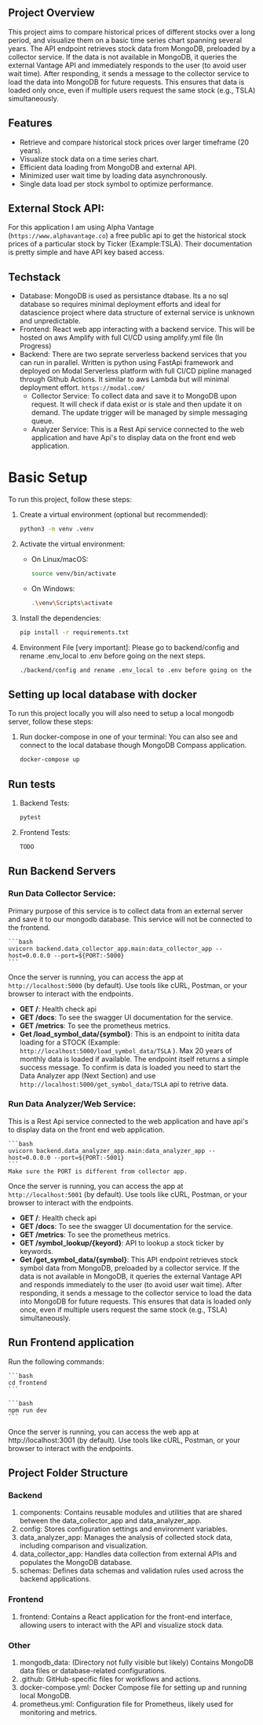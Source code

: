## Project Overview
This project aims to compare historical prices of different stocks over a long period, and visualize them on a basic time series chart spanning several years. The API endpoint retrieves stock data from MongoDB, preloaded by a collector service. If the data is not available in MongoDB, it queries the external Vantage API and immediately responds to the user (to avoid user wait time). After responding, it sends a message to the collector service to load the data into MongoDB for future requests. This ensures that data is loaded only once, even if multiple users request the same stock (e.g., TSLA) simultaneously.

## Features
- Retrieve and compare historical stock prices over larger timeframe (20 years).
- Visualize stock data on a time series chart.
- Efficient data loading from MongoDB and external API.
- Minimized user wait time by loading data asynchronously.
- Single data load per stock symbol to optimize performance.

## External Stock API:
For this application I am using Alpha Vantage (`https://www.alphavantage.co`) a free public api to get the historical stock prices of a particular stock by Ticker (Example:TSLA). Their documentation is pretty simple and have API key based access.

## Techstack
- Database: MongoDB is used as persistance dtabase. Its a no sql database so requires minimal deployment efforts and ideal for datascience project where data structure of external service is unknown and unpredictable.
- Frontend: React web app interacting with a backend service. This will be hosted on aws Amplify with full CI/CD using amplify.yml file (In Progress)
- Backend: There are two seprate serverless backend services that you can run in parallel. Written is python using FastApi framework and deployed on Modal Serverless platform with full CI/CD pipline managed through Github Actions. It similar to aws Lambda but will minimal deployment effort. `https://modal.com/`
  - Collector Service: To collect data and save it to MongoDB upon request. It will check if data exist or is stale and then update it on demand. The update trigger will be managed by simple messaging queue. 
  - Analyzer Service: This is a Rest Api service connected to the web application and have Api's to display data on the front end web application.



# Basic Setup

To run this project, follow these steps:

1. Create a virtual environment (optional but recommended):

    ```bash
    python3 -m venv .venv
    ```

2. Activate the virtual environment:

    - On Linux/macOS:

        ```bash
        source venv/bin/activate
        ```

    - On Windows:

        ```bash
        .\venv\Scripts\activate
        ```

3. Install the dependencies:

    ```bash
    pip install -r requirements.txt
    ```

4. Environment File [very important]: Please go to backend/config and rename .env_local to .env before going on the next steps.

    ```bash
    ./backend/config and rename .env_local to .env before going on the next steps.
    ```


## Setting up local database with docker

To run this project locally you will also need to setup a local mongodb server, follow these steps:

1. Run docker-compose in one of your terminal: You can also see and connect to the local database though MongoDB Compass application.

    ```bash
    docker-compose up
    ```



## Run tests

1. Backend Tests:

    ```bash
    pytest
    ```

2. Frontend Tests:

    ```bash
    TODO
    ```


## Run Backend Servers


### Run Data Collector Service: 

Primary purpose of this service is to collect data from an external server and save it to our mongodb database. This service will not be connected to the frontend.

    ```bash
    uvicorn backend.data_collector_app.main:data_collector_app --host=0.0.0.0 --port=${PORT:-5000}
    ```
Once the server is running, you can access the app at `http://localhost:5000` (by default). Use tools like cURL, Postman, or your browser to interact with the endpoints.

- **GET /**: Health check api
- **GET /docs**: To see the swagger UI documentation for the service.
- **GET /metrics**: To see the prometheus metrics.
- **Get /load_symbol_data/{symbol}**: This is an endpoint to initita data loading for a STOCK (Example: `http://localhost:5000/load_symbol_data/TSLA` ). Max 20 years of monthly data is loaded if available. The endpoint itself returns a simple success message. To confirm is data is loaded you need to start the Data Analyzer app (Next Section) and use `http://localhost:5000/get_symbol_data/TSLA` api to retrive data.

### Run Data Analyzer/Web Service: 

This is a Rest Api service connected to the web application and have api's to display data on the front end web application.

    ```bash
    uvicorn backend.data_analyzer_app.main:data_analyzer_app --host=0.0.0.0 --port=${PORT:-5001}
    ```
    Make sure the PORT is different from collector app.
   
   Once the server is running, you can access the app at `http://localhost:5001` (by default). Use tools like cURL, Postman, or your browser to interact with the endpoints.

- **GET /**: Health check api
- **GET /docs**: To see the swagger UI documentation for the service.
- **GET /metrics**: To see the prometheus metrics.
- **GET /symbol_lookup/{keyord}**: API to lookup a stock ticker by keywords.
- **Get /get_symbol_data/{symbol}**: This API endpoint retrieves stock symbol data from MongoDB, preloaded by a collector service. If the data is not available in MongoDB, it queries the external Vantage API and responds immediately to the user (to avoid user wait time). After responding, it sends a message to the collector service to load the data into MongoDB for future requests. This ensures that data is loaded only once, even if multiple users request the same stock (e.g., TSLA) simultaneously. 

## Run Frontend application

Run the following commands:

    ```bash
    cd frontend
    ```

    ```bash
    npm run dev
    ```

Once the server is running, you can access the web app at http://localhost:3001 (by default). Use tools like cURL, Postman, or your browser to interact with the endpoints.

## Project Folder Structure
### Backend
1. components: Contains reusable modules and utilities that are shared between the data_collector_app and data_analyzer_app.
2. config: Stores configuration settings and environment variables.
3. data_analyzer_app: Manages the analysis of collected stock data, including comparison and visualization.
4. data_collector_app: Handles data collection from external APIs and populates the MongoDB database.
5. schemas: Defines data schemas and validation rules used across the backend applications.

### Frontend
1. frontend: Contains a React application for the front-end interface, allowing users to interact with the API and visualize stock data.

### Other
1. mongodb_data: (Directory not fully visible but likely) Contains MongoDB data files or database-related configurations.
2. .github: GitHub-specific files for workflows and actions.
3. docker-compose.yml: Docker Compose file for setting up and running local MongoDB.
4. prometheus.yml: Configuration file for Prometheus, likely used for monitoring and metrics.
